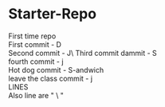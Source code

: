 # Starter-Repo
First time repo\
First commit - D\
Second commit - J\ 
Third commit dammit - S\
fourth commit - j\
Hot dog commit - S-andwich\
leave the class commit - j\
LINES\
Also line are "   \   " 
